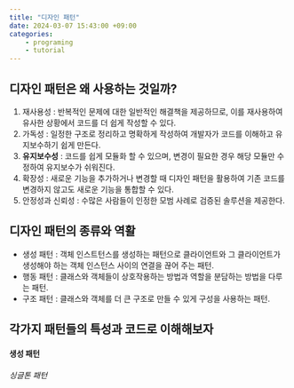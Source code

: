 ```yaml
---
title: "디자인 패턴"
date: 2024-03-07 15:43:00 +09:00
categories: 
    - programing
    - tutorial
---
```


## 디자인 패턴은 왜 사용하는 것일까?
1. 재사용성 : 반복적인 문제에 대한 일반적인 해결책을 제공하므로, 이를 재사용하여 유사한 상황에서 코드를 더 쉽게 작성할 수 있다.
2. 가독성 : 일정한 구조로 정리하고 명확하게 작성하여 개발자가 코드를 이해하고 유지보수하기 쉽게 만든다.
3. **유지보수성** : 코드를 쉽게 모듈화 할 수 있으며, 변경이 필요한 경우 해당 모듈만 수정하여 유지보수가 쉬워진다.
4. 확장성 : 새로운 기능을 추가하거나 변경할 때 디자인 패턴을 활용하여 기존 코드를 변경하지 않고도 새로운 기능을 통합할 수 있다.
5. 안정성과 신뢰성 : 수많은 사람들이 인정한 모범 사례로 검증된 솔루션을 제공한다.

## 디자인 패턴의 종류와 역활
* 생성 패턴 : 객체 인스트턴스를 생성하는 패턴으로 클라이언트와 그 클라이언트가 생성해야 하는 객체 인스턴스 사이의 연결을 끊어 주는 패턴.
* 행동 패턴 : 클래스와 객체들이 상호작용하는 방법과 역할을 분담하는 방법을 다루는 패턴.
* 구조 패턴 : 클래스와 객체를 더 큰 구조로 만들 수 있게 구성을 사용하는 패턴.


## 각가지 패턴들의 특성과 코드로 이해해보자
#### 생성 패턴
###### 싱글톤 패턴
